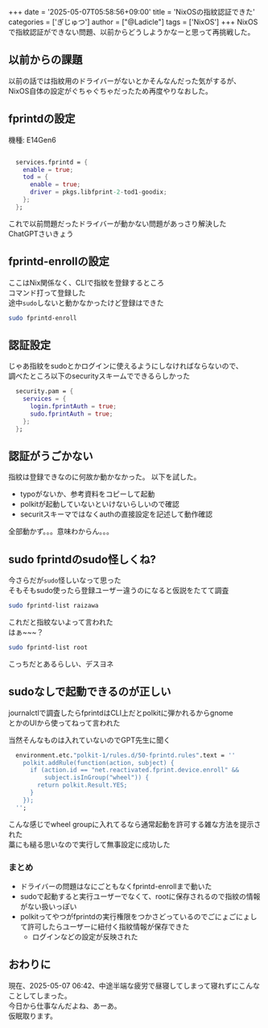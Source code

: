 +++
date = '2025-05-07T05:58:56+09:00'
title = 'NixOSの指紋認証できた'
categories = ['ぎじゅつ']
author = ["@Ladicle"]
tags = ['NixOS']
+++
NixOSで指紋認証ができない問題、以前からどうしようかなーと思って再挑戦した。

## 以前からの課題
以前の話では指紋用のドライバーがないとかそんなんだった気がするが、
NixOS自体の設定がぐちゃぐちゃだったため再度やりなおした。

## fprintdの設定
機種: E14Gen6

```configuration.nix

  services.fprintd = {
    enable = true;
    tod = {
      enable = true;
      driver = pkgs.libfprint-2-tod1-goodix;
    };
  };
```
これで以前問題だったドライバーが動かない問題があっさり解決した  
ChatGPTさいきょう


## fprintd-enrollの設定
ここはNix関係なく、CLIで指紋を登録するところ  
コマンド打って登録した  
途中`sudo`しないと動かなかったけど登録はできた
```bash
sudo fprintd-enroll
```

## 認証設定
じゃあ指紋をsudoとかログインに使えるようにしなければならないので、  
調べたところ以下のsecurityスキームでできるらしかった
```configuration.nix
  security.pam = {
    services = {
      login.fprintAuth = true;
      sudo.fprintAuth = true;
    };
  };
```

## 認証がうごかない
指紋は登録できなのに何故か動かなかった。
以下を試した。
- typoがないか、参考資料をコピーして起動
- polkitが起動していないといけないらしいので確認
- securitスキーマではなくauthの直接設定を記述して動作確認

全部動かず。。。意味わからん。。。

## sudo fprintdのsudo怪しくね?
今さらだが`sudo`怪しいなって思った  
そもそもsudo使ったら登録ユーザー違うのになると仮説をたてて調査  
```bash
sudo fprintd-list raizawa
```
これだと指紋ないよって言われた  
はぁ~~~？

```bash
sudo fprintd-list root
```

こっちだとあるらしい、デスヨネ

## sudoなしで起動できるのが正しい
journalctlで調査したらfprintdはCLI上だとpolkitに弾かれるからgnome  
とかのUIから使ってねって言われた  
  
当然そんなものは入れていないのでGPT先生に聞く  
  
```configuration.nix
  environment.etc."polkit-1/rules.d/50-fprintd.rules".text = ''
    polkit.addRule(function(action, subject) {
      if (action.id == "net.reactivated.fprint.device.enroll" &&
          subject.isInGroup("wheel")) {
        return polkit.Result.YES;
      }
    });
  '';
```

こんな感じでwheel groupに入れてるなら通常起動を許可する雑な方法を提示された  
藁にも縋る思いなので実行して無事設定に成功した  

### まとめ
- ドライバーの問題はなにごともなくfprintd-enrollまで動いた
- sudoで起動すると実行ユーザーでなくて、rootに保存されるので指紋の情報がない扱いっぽい
- polkitってやつがfprintdの実行権限をつかさどっているのでごにょごにょして許可したらユーザーに紐付く指紋情報が保存できた
    - ログインなどの設定が反映された

## おわりに
現在、2025-05-07 06:42、中途半端な疲労で昼寝してしまって寝れずにこんなことしてしまった。  
今日から仕事なんだよね、あーあ。  
仮眠取ります。
